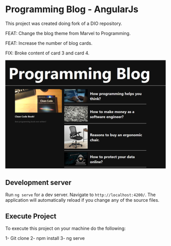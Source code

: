 # Programming Blog - AngularJs

This project was created doing fork of a DIO repository.

FEAT: Change the blog theme from Marvel to Programming.

FEAT: Increase the number of blog cards.

FIX: Broke content of card 3 and card 4.

![](/src/assets/img/myBlog.png)

## Development server

Run `ng serve` for a dev server. Navigate to `http://localhost:4200/`. The application will automatically reload if you change any of the source files.

## Execute Project

To execute this project on your machine do the following:

1- Git clone
2- npm install
3- ng serve
